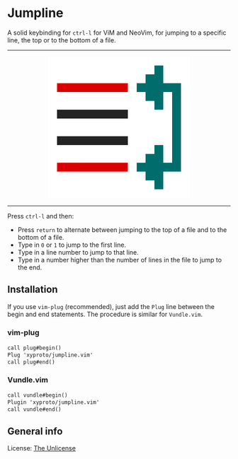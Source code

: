 # Jumpline

A solid keybinding for `ctrl-l` for ViM and NeoVim, for jumping to a specific line, the top or to the bottom of a file.

---

<p align="center"><img alt="logo" src="img/jumpline.svg"></p>

---

Press `ctrl-l` and then:

* Press `return` to alternate between jumping to the top of a file and to the bottom of a file.
* Type in `0` or `1` to jump to the first line.
* Type in a line number to jump to that line.
* Type in a number higher than the number of lines in the file to jump to the end.

## Installation

If you use `vim-plug` (recommended), just add the `Plug` line between the begin and end statements.
The procedure is similar for `Vundle.vim`.

### vim-plug

    call plug#begin()
    Plug 'xyproto/jumpline.vim'
    call plug#end()

### Vundle.vim

    call vundle#begin()
    Plugin 'xyproto/jumpline.vim'
    call vundle#end()

## General info

License: [The Unlicense](https://choosealicense.com/licenses/unlicense/)
